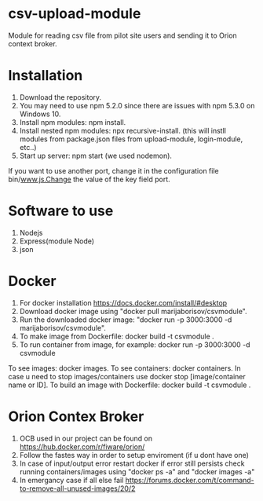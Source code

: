 # csv-upload-module
Module for reading csv file from pilot site users and sending it to Orion context broker.

# Installation
1. Download the repository.
2. You may need to use npm 5.2.0 since there are issues with npm 5.3.0 on Windows 10.
3. Install npm modules: npm install.
4. Install nested npm modules: npx recursive-install. (this will instll modules from package.json files from upload-module, login-module, etc..)
5. Start up server: npm start (we used nodemon).

If you want to use another port, change it in the configuration file bin/www.js.Change the value of the key field port.

# Software to use
1. Nodejs
2. Express(module Node)
3. json

# Docker
1. For docker installation https://docs.docker.com/install/#desktop
2. Download docker image using "docker pull marijaborisov/csvmodule".
3. Run the downloaded docker image: "docker run -p 3000:3000 -d marijaborisov/csvmodule".
4. To make image from Dockerfile: docker build -t csvmodule .
5. To run container from image, for example: docker run -p 3000:3000 -d csvmodule

To see images: docker images.
To see containers: docker containers.
In case u need to stop images/containers use docker stop [image/container name or ID].
To build an image with Dockerfile: docker build -t csvmodule .

# Orion Contex Broker
1. OCB used in our project can be found on https://hub.docker.com/r/fiware/orion/
2. Follow the fastes way in order to setup enviroment (if u dont have one)
3. In case of input/output error restart docker if error still persists check running containers/images
using "docker ps -a" and "docker images -a"
4. In emergancy case if all else fail https://forums.docker.com/t/command-to-remove-all-unused-images/20/2